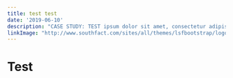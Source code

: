 ```yaml
---
title: test test
date: '2019-06-10'
description: "CASE STUDY: TEST ipsum dolor sit amet, consectetur adipiscing elit. Pellentesque pellentesque turpis tortor, vitae euismod lacus consequat ac. Suspendisse varius orci non convallis malesuada. Sed sem est, volutpat at nibh eget, consequat accumsan nisi. Morbi id lectus justo. Etiam sit amet erat id metus dapibus placerat."
linkImage: "http://www.southfact.com/sites/all/themes/lsfbootstrap/logo.png"
---
```


# Test